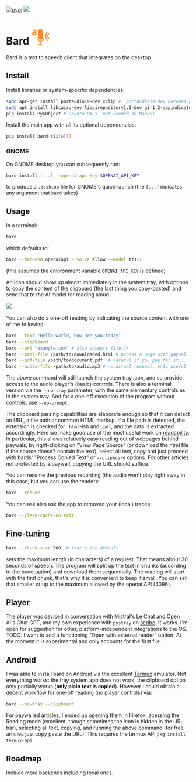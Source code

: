 [![pypi](https://img.shields.io/pypi/v/bard-cli)](https://pypi.org/project/bard-cli)
![](https://img.shields.io/python/required-version-toml?tomlFilePath=https%3A%2F%2Fraw.githubusercontent.com%2Fperrette%2Fbard%2Frefs%2Fheads%2Fmain%2Fpyproject.toml)

# Bard  <img src="https://github.com/perrette/bard/raw/main/bard_data/share/icon.png" width=48px>

Bard is a text to speech client that integrates on the desktop

## Install

Install libraries or system-specific dependencies:

```bash
sudo apt-get install portaudio19-dev xclip #  portaudio19-dev becomes portaudio with Homebrew
sudo apt install libcairo-dev libgirepository1.0-dev gir1.2-appindicator3-0.1  # Ubuntu ONLY (not needed on MacOS)
pip install PyGObject # Ubuntu ONLY (not needed on MacOS)
```

Install the main app with all its optional dependencies:

```bash
pip install bard-cli[all]
```

### GNOME

On GNOME desktop you can subsequently run:
```bash
bard-install [...] --openai-api-key $OPENAI_API_KEY
```
to produce a `.desktop` file for GNOME's quick-launch
(the `[...]` indicates any argument that `bard` takes)

## Usage

In a terminal:

```bash
bard
```
which defaults to:
```bash
bard --backend openaiapi --voice allow --model tts-1
```
(this assumes the environment variable `OPENAI_API_KEY` is defined)

An icon should show up almost immediately in the system tray, with options to copy the content of the clipboard (the last thing you copy-pasted)
and send that to the AI model for reading aloud.

<img src=https://github.com/user-attachments/assets/a90ccd1c-7431-4554-9d41-0e9c1b4399f2 width=300px>

You can also do a one-off reading by indicating the source content with one of the following:

```bash
bard --text "Hello world, how are you today"
bard --clipboard
bard --url "example.com" # also accepts file://
bard --html-file /path/to/downloaded.html # access a page with paywal, download it, feed it to bard
bard --pdf-file /path/to/document.pdf  # careful if you pay for it... (the full thing will be transcribed even if you listen to a small bit of it)
bard --audio-file /path/to/audio.mp3 # no actual request, only useful for testing the audio player
```
The above command will still launch the system tray icon, and so provide access to the audio player's (basic) controls.
There is also a terminal version via the `--no-tray` parameter, with the same elementary controls as in the system tray.
And for a one-off execution of the program without controls, use `--no-prompt`.

The clipboard parsing capabilities are elaborate enough so that it can detect an URL, a file path or common HTML markup.
If a file path is detected, the extension is checked for `.html`-ish and `.pdf`, and the data is extracted accordingly.
Here we make good use of the most useful work on [readability](https://pypi.org/project/readability-lxml).
In particular, this allows relatively easy reading out of webpages behind paywals, by right-clicking on "View Page Source" (or download the html file if the source doesn't contain the text), select all text, copy and just proceed with bards' "Process Copied Text" or `--clipboard` options.
For other articles not protected by a paywall, copying the URL should suffice.

You can resume the previous recording (the audio won't play right away in this case, but you can use the reader):
```bash
bard --resume
```
You can ask also ask the app to removed your (local) traces:
```bash
bard --clean-cache-on-exit
```

## Fine-tuning

```bash
bard --chunk-size 500  # that's the default
```
sets the maximum length (in characters) of a request. That means about 30 seconds of speech.
The program will split up the text in chunks (according to the punctuation) and download them sequentially.
The reading will start with the first chunk, that's why it is convenient to keep it small.
You can set that smaller or up to the maximum allowed by the openai API (4096).

## Player

The player was devised in conversation with Mistral's Le Chat and Open AI's Chat GPT, and my own experience with `pystray` on [scribe](https://github.com/perrette/scribe). It works.
I'm open for suggestion for other, platform-independent integrations to the OS.
TODO: I want to add a functioning "Open with external reader" option. At the moment it is experimental and only accounts for the first file.

## Android

I was able to install bard on Android via the excellent [Termux](https://termux.dev) emulator. Not everything works: the tray system app does not work, the clipboard option only partially works (**only plain text is copied**). However I could obtain a decent workflow for one-off reading (no player controls) via:
```bash
bard --no-tray --clipboard
```
For paywalled articles, I ended up opening them in Firefox, acessing the Reading mode (excellent, though sometimes the icon is hidden in the URL bar), selecting all text, copying, and running the above command (for free articles just copy paste the URL). This requires the termux API `pkg install termux-api`.


## Roadmap

Include more backends including local ones.